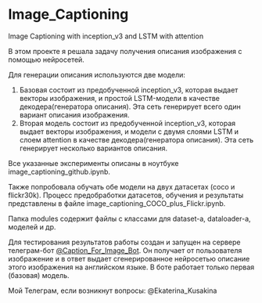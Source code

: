 # Image_Captioning
Image Captioning with inception_v3 and LSTM with attention

В этом проекте я решала задачу получения описания изображения с помощью нейросетей.

Для генерации описания используются две модели:
1) Базовая состоит из предобученной inception_v3, которая выдает векторы изображения, и простой LSTM-модели в качестве декодера(генератора описания). Эта сеть генерирует всего один вариант описания изображения.
2) Вторая модель состоит из предобученной inception_v3, которая выдает векторы изображения, и модели с двумя слоями LSTM и слоем attention в качестве декодера(генератора описания). Эта сеть генерирует несколько вариантов описания.

Все указанные эксперименты описаны в ноутбуке image_captioning_github.ipynb.

Также попробовала обучать обе модели на двух датасетах (coco и flickr30k). Процесс предобработки датасетов, обучения и результаты представлены в файле image_captioning_COCO_plus_Flickr.ipynb.

Папка modules содержит файлы с классами для dataset-а, dataloader-а, моделей и др.

Для тестирования результатов работы создан и запущен на сервере телеграм-бот [@Caption_For_Image_Bot](https://t.me/Caption_For_Image_Bot). Он получает от пользователя изображение и в ответ выдает сгенерированное нейросетью описание этого изображения на английском языке.
В боте работает только первая (базовая) модель.

Мой Телеграм, если возникнут вопросы: @Ekaterina_Kusakina
